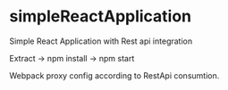 # simpleReactApplication
Simple React Application with Rest api integration


Extract -> npm install -> npm start

Webpack proxy config according to RestApi consumtion.
